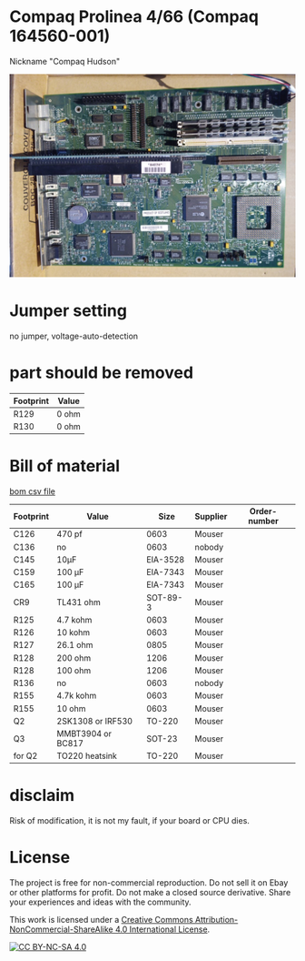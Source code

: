# Compaq Prolinea 4/66 (Compaq 164560-001) 
Nickname "Compaq Hudson" 

![pictures](https://github.com/matt1187/3.3V-adventure/blob/main/compaq_hudson/hudson.jpg)


# Jumper setting
no jumper, voltage-auto-detection

# part should be removed
|Footprint|Value|
|------|----|
|R129|0 ohm|
|R130|0 ohm|

# Bill of material
[bom csv file](https://github.com/matt1187/3.3V-adventure/blob/main/compaq_hudson/hudson3.3V.csv)

|Footprint|Value|Size|Supplier|Order-number|
|--------------|-----|-----|-------|-----------------|
|C126| 470 pf|0603|Mouser||
|C136| no |0603|nobody||
|C145| 10µF |EIA-3528|Mouser||
|C159| 100 µF|EIA-7343|Mouser||
|C165| 100 µF|EIA-7343|Mouser||
|CR9| TL431 ohm|SOT-89-3|Mouser||
|R125| 4.7 kohm|0603|Mouser||
|R126| 10 kohm|0603|Mouser||
|R127| 26.1 ohm|0805|Mouser||
|R128| 200 ohm|1206|Mouser||
|R128| 100 ohm|1206|Mouser||
|R136| no |0603|nobody||
|R155| 4.7k kohm|0603|Mouser||
|R155| 10 ohm|0603|Mouser||
|Q2|2SK1308 or IRF530|TO-220|Mouser||
|Q3|MMBT3904 or BC817|SOT-23|Mouser||
|for Q2|TO220 heatsink|TO-220|Mouser||




# disclaim
Risk of modification, it is not my fault, if your board or CPU dies.


# License
The project is free for non-commercial reproduction. Do not sell it on Ebay or other platforms for profit. Do not make a closed source derivative. Share your experiences and ideas with the community.

This work is licensed under a [Creative Commons Attribution-NonCommercial-ShareAlike 4.0 International License][cc-by-nc-sa].

[![CC BY-NC-SA 4.0][cc-by-nc-sa-image]][cc-by-nc-sa]

[cc-by-nc-sa]: http://creativecommons.org/licenses/by-nc-sa/4.0/
[cc-by-nc-sa-image]: https://licensebuttons.net/l/by-nc-sa/4.0/88x31.png

